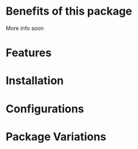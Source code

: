 # Benefits of this package
More info soon

# Features

# Installation

# Configurations

# Package Variations
